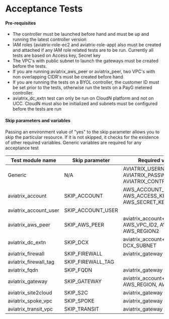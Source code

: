 # Acceptance Tests

#### Pre-requisites

- The controller must be launched before hand and must be up and running the latest controller version
- IAM roles (aviatrix-role-ec2 and aviatrix-role-app) also must be created and attached if any IAM role related tests are to be run. Currently all tests are based on Access key, Secret key
- The VPC's with public subnet to launch the gateways must be created before the tests.
- If you are running aviatrix_aws_peer or aviatrix_peer, two VPC's with non overlapping CIDR's must be created before hand
- If you are running the tests on a BYOL controller, the customer ID must be set prior to the tests, otherwise run the tests on a PayG metered controller.
- aviatrix_dc_extn test can only be run on CloudN platform and not on UCC. CloudN must also be initialized and subnets must be configured before the tests are run

#### Skip parameters and variables

Passing an environment value of "yes" to the skip parameter allows you to skip the particular resource. If it is not skipped, it checks for the existence of other required variables. Generic variables are required for any acceptance test

| Test module name      | Skip parameter    | Required variables                                           |
| --------------------- | ----------------- | ------------------------------------------------------------ |
| Generic               | N/A               | AVIATRIX_USERNAME, AVIATRIX_PASSWORD, AVIATRIX_CONTROLLER_IP |
| aviatrix_account      | SKIP_ACCOUNT      | AWS_ACCOUNT_NUMBER, AWS_ACCESS_KEY, AWS_SECRET_KEY           |
| aviatrix_account_user | SKIP_ACCOUNT_USER |                                                              |
| aviatrix_aws_peer     | SKIP_AWS_PEER     | aviatrix_account+AWS_VPC_ID, AWS_VPC_ID2, AWS_REGION, AWS_REGION2 |
| aviatrix_dc_extn      | SKIP_DCX          | aviatrix_account+AWS_REGION, DCX_SUBNET                      |
| aviatrix_firewall     | SKIP_FIREWALL     | aviatrix_gateway                                             |
| aviatrix_firewall_tag | SKIP_FIREWALL_TAG |                                                              |
| aviatrix_fqdn         | SKIP_FQDN         | aviatrix_gateway                                             |
| aviatrix_gateway      | SKIP_GATEWAY      | aviatrix_account+AWS_VPC_ID, AWS_REGION, AWS_VPC_NET         |
| aviatrix_site2cloud   | SKIP_S2C          | aviatrix_gateway                                             |
| aviatrix_spoke_vpc    | SKIP_SPOKE        | aviatrix_gateway                                             |
| aviatrix_transit_vpc  | SKIP_TRANSIT      | aviatrix_gateway                                             |


